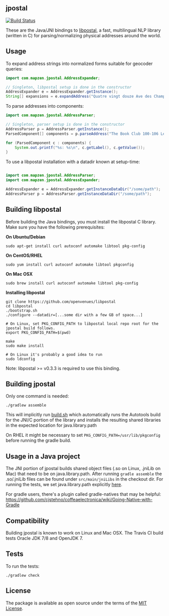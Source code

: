 jpostal
-------

[![Build Status](https://travis-ci.org/openvenues/jpostal.svg?branch=master)](https://travis-ci.org/openvenues/jpostal)

These are the Java/JNI bindings to [libpostal](https://github.com/openvenues/libpostal), a fast, multilingual NLP library (written in C) for parsing/normalizing physical addresses around the world.

Usage
-----

To expand address strings into normalized forms suitable for geocoder queries:

```java
import com.mapzen.jpostal.AddressExpander;

// Singleton, libpostal setup is done in the constructor
AddressExpander e = AddressExpander.getInstance();
String[] expansions = e.expandAddress("Quatre vingt douze Ave des Champs-Élysées");
```

To parse addresses into components:

```java
import com.mapzen.jpostal.AddressParser;

// Singleton, parser setup is done in the constructor
AddressParser p = AddressParser.getInstance();
ParsedComponent[] components = p.parseAddress("The Book Club 100-106 Leonard St, Shoreditch, London, Greater London, EC2A 4RH, United Kingdom");

for (ParsedComponent c : components) {
    System.out.printf("%s: %s\n", c.getLabel(), c.getValue());
}
```

To use a libpostal installation with a datadir known at setup-time:

```java

import com.mapzen.jpostal.AddressParser;
import com.mapzen.jpostal.AddressExpander;

AddressExpander e = AddressExpander.getInstanceDataDir("/some/path");
AddressParser p = AddressParser.getInstanceDataDir("/some/path");
```

Building libpostal
------------------

Before building the Java bindings, you must install the libpostal C library. Make sure you have the following prerequisites:

**On Ubuntu/Debian**
```
sudo apt-get install curl autoconf automake libtool pkg-config
```

**On CentOS/RHEL**
```
sudo yum install curl autoconf automake libtool pkgconfig
```

**On Mac OSX**
```
sudo brew install curl autoconf automake libtool pkg-config
```

**Installing libpostal**

```
git clone https://github.com/openvenues/libpostal
cd libpostal
./bootstrap.sh
./configure --datadir=[...some dir with a few GB of space...]

# On Linux, set PKG_CONFIG_PATH to libpostal local repo root for the jpostal build follows.
export PKG_CONFIG_PATH=$(pwd)

make
sudo make install

# On Linux it's probably a good idea to run
sudo ldconfig
```

Note: libpostal >= v0.3.3 is required to use this binding.

Building jpostal
----------------

Only one command is needed:

```
./gradlew assemble
```

This will implicitly run [build.sh](./build.sh) which automatically runs the Autotools build for the JNI/C portion of the library and installs the resulting shared libraries in the expected location for java.library.path

On RHEL it might be necessary to set ```PKG_CONFIG_PATH=/usr/lib/pkgconfig``` before running the gradle build.

Usage in a Java project
-----------------------

The JNI portion of jpostal builds shared object files (.so on Linux, .jniLib on Mac) that need to be on java.library.path. After running ```gradle assemble``` the .so/.jniLib files can be found under ```src/main/jniLibs``` in the checkout dir. For running the tests, we set java.library.path explicitly [here](https://github.com/openvenues/jpostal/blob/master/build.gradle#L18).

For gradle users, there's a plugin called gradle-natives that may be helpful: https://github.com/cjstehno/coffeaelectronica/wiki/Going-Native-with-Gradle

Compatibility
-------------

Building jpostal is known to work on Linux and Mac OSX. The Travis CI build tests Oracle JDK 7/8 and OpenJDK 7.

Tests
-----

To run the tests:

```
./gradlew check
```

License
-------

The package is available as open source under the terms of the [MIT License](http://opensource.org/licenses/MIT).
